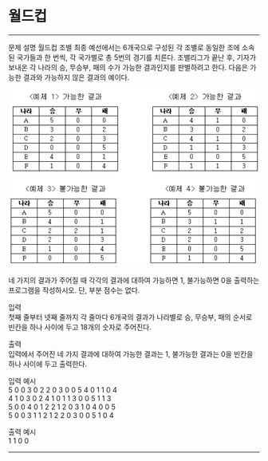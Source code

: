 # 월드컵
--------------------
문제 설명
월드컵 조별 최종 예선에서는 6개국으로 구성된 각 조별로 동일한 조에 소속된 국가들과 한 번씩, 각 국가별로 총 5번의 경기를 치른다. 조별리그가 끝난 후, 기자가 보내온 각 나라의 승, 무승부, 패의 수가 가능한 결과인지를 판별하려고 한다. 다음은 가능한 결과와 가능하지 않은 결과의 예이다.

![월드컵](../imgs/pimg2074_1.bmp)

네 가지의 결과가 주어질 때 각각의 결과에 대하여 가능하면 1, 불가능하면 0을 출력하는 프로그램을 작성하시오. 단, 부분 점수는 없다.

입력  
첫째 줄부터 넷째 줄까지 각 줄마다 6개국의 결과가 나라별로 승, 무승부, 패의 순서로 빈칸을 하나 사이에 두고 18개의 숫자로 주어진다.

출력  
입력에서 주어진 네 가지 결과에 대하여 가능한 결과는 1, 불가능한 결과는 0을 빈칸을 하나 사이에 두고 출력한다.

입력 예시  
5 0 0 3 0 2 2 0 3 0 0 5 4 0 1 1 0 4  
4 1 0 3 0 2 4 1 0 1 1 3 0 0 5 1 1 3  
5 0 0 4 0 1 2 2 1 2 0 3 1 0 4 0 0 5  
5 0 0 3 1 1 2 1 2 2 0 3 0 0 5 1 0 4  


출력 예시    
1 1 0 0  

--------------------

